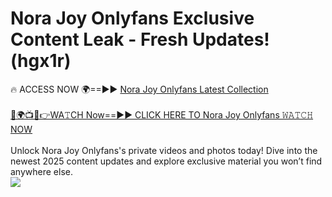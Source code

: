 # Nora Joy Onlyfans Exclusive Content Leak - Fresh Updates! (hgx1r)

🔥 ACCESS NOW 🌍==►► <a href="https://tinyurl.com/kvy9nzfs" rel="nofollow">Nora Joy Onlyfans Latest Collection</a>
<br><br>
[🔴🌍📺📱👉WA𝚃CH Now==►► CLICK HERE TO Nora Joy Onlyfans 𝚆𝙰𝚃𝙲𝙷 NOW](https://tinyurl.com/kvy9nzfs)
<br><br>
Unlock Nora Joy Onlyfans's private videos and photos today! Dive into the newest 2025 content updates and explore exclusive material you won’t find anywhere else.
<br>
<a href="https://tinyurl.com/kvy9nzfs" rel="nofollow" data-target="animated-image.originalLink"><img src="https://camo.githubusercontent.com/8a4f000d20f83aca3bf7ec5f350d767afa0574a8a352519fd8cfa583a6f93a33/68747470733a2f2f692e696d6775722e636f6d2f644a486b345a712e676966" data-canonical-src="https://i.imgur.com/dJHk4Zq.gif" style="max-width: 100%; display: inline-block;" data-target="animated-image.originalImage"></a>
<br>
